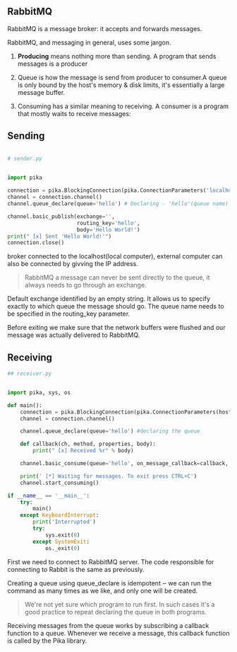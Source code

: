 ## RabbitMQ
RabbitMQ is a message broker: it accepts and forwards messages.

RabbitMQ, and messaging in general, uses some jargon.

1. __Producing__ means nothing more than sending. A program that sends messages is a producer
2. Queue is how the message is send from producer to consumer.A queue is only bound by the host's memory & disk limits, it's essentially a large message buffer.

3. Consuming has a similar meaning to receiving. A consumer is a program that mostly waits to receive messages:

## Sending

```python

# sender.py
 

import pika

connection = pika.BlockingConnection(pika.ConnectionParameters('localhost'))
channel = connection.channel()
channel.queue_declare(queue='hello') # Declaring - 'hello'(queue name)

channel.basic_publish(exchange='',
                      routing_key='hello',
                      body='Hello World!')
print(" [x] Sent 'Hello World!'")
connection.close()

```

broker connected to the localhost(local computer), external computer can also be connected by givving the IP address.

> RabbitMQ a message can never be sent directly to the queue, it always needs to go through an exchange. 

Default exchange identified by an empty string. It allows us to specify exactly to which queue the message should go. The queue name needs to be specified in the routing_key parameter.

Before exiting we make sure that the network buffers were flushed and our message was actually delivered to RabbitMQ. 

## Receiving

```python
## receiver.py


import pika, sys, os

def main():
    connection = pika.BlockingConnection(pika.ConnectionParameters(host='localhost')) # declaring location of the queue
    channel = connection.channel()

    channel.queue_declare(queue='hello') #declaring the queue

    def callback(ch, method, properties, body):
        print(" [x] Received %r" % body)

    channel.basic_consume(queue='hello', on_message_callback=callback, auto_ack=True)

    print(' [*] Waiting for messages. To exit press CTRL+C')
    channel.start_consuming()

if __name__ == '__main__':
    try:
        main()
    except KeyboardInterrupt:
        print('Interrupted')
        try:
            sys.exit(0)
        except SystemExit:
            os._exit(0)
```
 First we need to connect to RabbitMQ server. The code responsible for connecting to Rabbit is the same as previously.

Creating a queue using queue_declare is idempotent ‒ we can run the command as many times as we like, and only one will be created.

> We're not yet sure which program to run first. In such cases it's a good practice to repeat declaring the queue in both programs.

Receiving messages from the queue works by subscribing a callback function to a queue. Whenever we receive a message, this callback function is called by the Pika library. 

